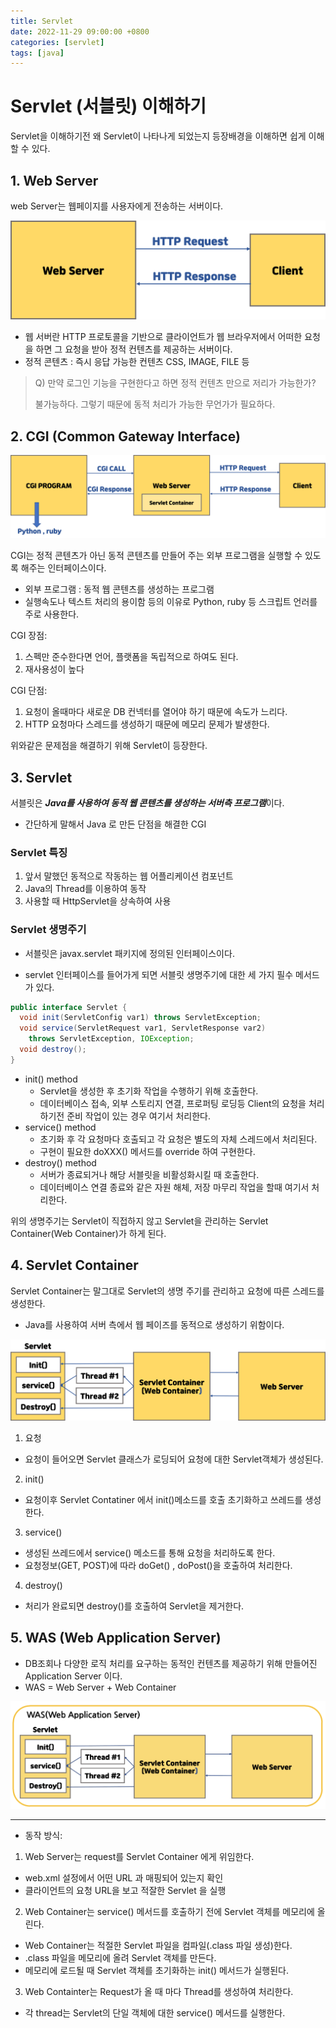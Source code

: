 ```yaml
---
title: Servlet
date: 2022-11-29 09:00:00 +0800
categories: [servlet]
tags: [java]
---
```


# Servlet (서블릿) 이해하기

Servlet을 이해하기전 왜 Servlet이 나타나게 되었는지 등장배경을 이해하면 쉽게 이해할 수 있다.

## 1. Web Server

web Server는 웹페이지를 사용자에게 전송하는 서버이다.

<img src="/images/servlet1/1.png">

- 웹 서버란 HTTP 프로토콜을 기반으로 클라이언트가 웹 브라우저에서 어떠한 요청을 하면 그 요청을 받아 정적 컨텐츠를 제공하는 서버이다.
- 정적 콘텐츠 : 즉시 응답 가능한 컨텐츠 CSS, IMAGE, FILE 등

> Q) 만약 로그인 기능을 구현한다고 하면 정적 컨텐츠 만으로 저리가 가능한가?
>
> 불가능하다. 그렇기 때문에 동적 처리가 가능한 무언가가 필요하다.

## 2. CGI (Common Gateway Interface)

<img src="/images/servlet1/4.png">

CGI는 정적 콘텐츠가 아닌 동적 콘텐츠를 만들어 주는 외부 프로그램을 실행할 수 있도록 해주는 인터페이스이다.
- 외부 프로그램 : 동적 웹 콘텐츠를 생성하는 프로그램
- 실행속도나 텍스트 처리의 용이함 등의 이유로 Python, ruby 등 스크립트 언러를 주로 사용한다.

CGI 장점:
1. 스펙만 준수한다면 언어, 플랫폼을 독립적으로 하여도 된다.
2. 재사용성이 높다

CGI 단점:
1. 요청이 올때마다 새로운 DB 컨넥터를 열어야 하기 때문에 속도가 느리다.
2. HTTP 요청마다 스레드를 생성하기 때문에 메모리 문제가 발생한다.

위와같은 문제점을 해결하기 위해 Servlet이 등장한다.

## 3. Servlet

서블릿은 ***Java를 사용하여 동적 웹 콘텐츠를 생성하는 서버측 프로그램***이다.
- 간단하게 말해서 Java 로 만든 단점을 해결한 CGI

### Servlet 특징
1. 앞서 말했던 동적으로 작동하는 웹 어플리케이션 컴포넌트
2. Java의 Thread를 이용하여 동작
3. 사용할 때 HttpServlet을 상속하여 사용


### Servlet 생명주기

- 서블릿은 javax.servlet 패키지에 정의된 인터페이스이다.

- servlet 인터페이스를 들어가게 되면 서블릿 생명주기에 대한 세 가지 필수 메서드가 있다.

```java
public interface Servlet {
  void init(ServletConfig var1) throws ServletException;
  void service(ServletRequest var1, ServletResponse var2)
    throws ServletException, IOException;
  void destroy();
}
```

- init() method
  - Servlet을 생성한 후 초기화 작업을 수행하기 위해 호출한다.
  - 데이터베이스 접속, 외부 스토리지 연결, 프로퍼팅 로딩등 Client의 요청을 처리하기전 준비 작업이 있는 경우 여기서 처리한다.
- service() method
  - 초기화 후 각 요청마다 호출되고 각 요청은 별도의 자체 스레드에서 처리된다.
  - 구현이 필요한 doXXX() 메서드를 override 하여 구현한다.
- destroy() method
  - 서버가 종료되거나 해당 서블릿을 비활성화시킬 때 호출한다.
  - 데이터베이스 연결 종료와 같은 자원 해체, 저장 마무리 작업을 할때 여기서 처리한다.

위의 생명주기는 Servlet이 직접하지 않고 Servlet을 관리하는 Servlet Container(Web Container)가 하게 된다.

## 4. Servlet Container

Servlet Container는 말그대로 Servlet의 생명 주기를 관리하고 요청에 따른 스레드를 생성한다.
- Java를 사용하여 서버 측에서 웹 페이즈를 동적으로 생성하기 위함이다.

<img src="/images/servlet1/lifeCycle.png">

1. 요청
- 요청이 들어오면 Servlet 클래스가 로딩되어 요청에 대한 Servlet객체가 생성된다.
2. init()
- 요청이후 Servlet Contatiner 에서 init()메소드를 호출 초기화하고 쓰레드를 생성한다.
3. service()
- 생성된 쓰레드에서 service() 메소드를 통해 요청을 처리하도록 한다.
- 요청정보(GET, POST)에 따라 doGet() , doPost()을 호출하여 처리한다.
4. destroy()
- 처리가 완료되면 destroy()를 호출하여 Servlet을 제거한다.

## 5. WAS (Web Application Server)
- DB조회나 다양한 로직 처리를 요구하는 동적인 컨텐츠를 제공하기 위해 만들어진 Application Server 이다.
- WAS = Web Server + Web Container

<img src="/images/servlet1/was.png">

---

- 동작 방식:

1. Web Server는 request를 Servlet Container 에게 위임한다.
  - web.xml 설정에서 어떤 URL 과 매핑되어 있는지 확인
  - 클라이언트의 요청 URL을 보고 적잘한 Servlet 을 실행
2. Web Container는 service() 메서드를 호출하기 전에 Servlet 객체를 메모리에 올린다.
  - Web Container는 적절한 Servlet 파일을 컴파일(.class 파일 생성)한다.
  - .class 파일을 메모리에 올려 Servlet 객체를 만든다.
  - 메모리에 로드될 때 Servlet 객체를 초기화하는 init() 메서드가 실행된다.
3. Web Containter는 Request가 올 때 마다 Thread를 생성하여 처리한다.
  - 각 thread는 Servlet의 단일 객체에 대한 service() 메서드를 실행한다.
